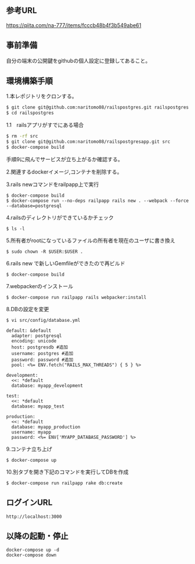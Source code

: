 ## 参考URL
https://qiita.com/na-777/items/fcccb48b4f3b549abe61

## 事前準備

自分の端末の公開鍵をgithubの個人設定に登録してあること。

## 環境構築手順

1.本レポジトリをクロンする。

```bash
$ git clone git@github.com:naritomo08/railspostgres.git railspostgres
$ cd railspostgres
```

1.1　railsアプリがすでにある場合

```bash
$ rm -rf src
$ git clone git@github.com:naritomo08/railspostgresapp.git src
$ docker-compose build
```

手順9に飛んでサービスが立ち上がるか確認する。

2.関連するdockerイメージ,コンテナを削除する。

3.rails newコマンドをrailpapp上で実行
```
$ docker-compose build
$ docker-compose run --no-deps railpapp rails new . --webpack --force --database=postgresql
```

4.railsのディレクトリができているかチェック
```
$ ls -l
```

5.所有者がrootになっているファイルの所有者を現在のユーザに書き換え
```
$ sudo chown -R $USER:$USER .
```

6.rails new で新しいGemfileができたので再ビルド
```
$ docker-compose build
```

7.webpackerのインストール
```
$ docker-compose run railpapp rails webpacker:install
```

8.DBの設定を変更
```
$ vi src/config/database.yml

default: &default
  adapter: postgresql
  encoding: unicode
  host: postgresdb #追加
  username: postgres #追加
  password: password #追加
  pool: <%= ENV.fetch("RAILS_MAX_THREADS") { 5 } %>

development:
  <<: *default
  database: myapp_development

test:
  <<: *default
  database: myapp_test
  
production:
  <<: *default
  database: myapp_production
  username: myapp
  password: <%= ENV['MYAPP_DATABASE_PASSWORD'] %>
```

9.コンテナ立ち上げ
```
$ docker-compose up
```

10.別タブを開き下記のコマンドを実行してDBを作成
```
$ docker-compose run railpapp rake db:create
```

## ログインURL
```
http://localhost:3000
```

## 以降の起動・停止

```
docker-compose up -d
docker-compose down
```